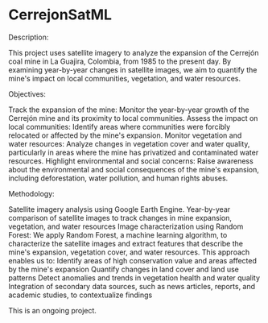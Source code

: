 # CerrejonSatML

Description:

This project uses satellite imagery to analyze the expansion of the Cerrejón coal mine in La Guajira, Colombia, from 1985 to the present day. By examining year-by-year changes in satellite images, we aim to quantify the mine's impact on local communities, vegetation, and water resources.

Objectives:

Track the expansion of the mine: Monitor the year-by-year growth of the Cerrejón mine and its proximity to local communities.
Assess the impact on local communities: Identify areas where communities were forcibly relocated or affected by the mine's expansion.
Monitor vegetation and water resources: Analyze changes in vegetation cover and water quality, particularly in areas where the mine has privatized and contaminated water resources.
Highlight environmental and social concerns: Raise awareness about the environmental and social consequences of the mine's expansion, including deforestation, water pollution, and human rights abuses.


Methodology:

Satellite imagery analysis using Google Earth Engine.
Year-by-year comparison of satellite images to track changes in mine expansion, vegetation, and water resources
Image characterization using Random Forest: We apply Random Forest, a machine learning algorithm, to characterize the satellite images and extract features that describe the mine's expansion, vegetation cover, and water resources. This approach enables us to:
Identify areas of high conservation value and areas affected by the mine's expansion
Quantify changes in land cover and land use patterns
Detect anomalies and trends in vegetation health and water quality
Integration of secondary data sources, such as news articles, reports, and academic studies, to contextualize findings


This is an ongoing project.
